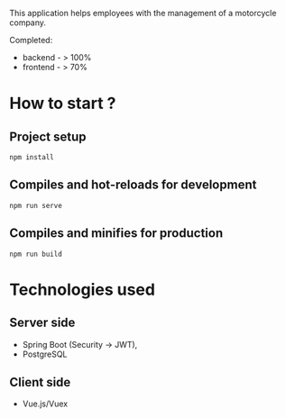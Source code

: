 This application helps employees with the management of a motorcycle company.

Completed:
- backend - > 100%
- frontend - > 70%

# How to start ?

## Project setup
```
npm install
```

## Compiles and hot-reloads for development
```
npm run serve
```

## Compiles and minifies for production
```
npm run build
```

# Technologies used

## Server side

- Spring Boot (Security -> JWT),
- PostgreSQL


## Client side

- Vue.js/Vuex

